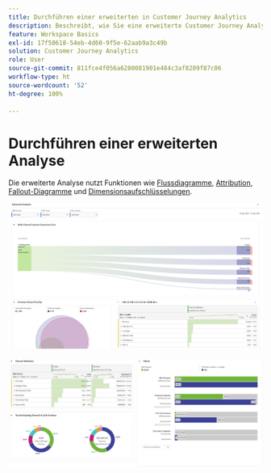 ```yaml
---
title: Durchführen einer erweiterten in Customer Journey Analytics
description: Beschreibt, wie Sie eine erweiterte Customer Journey Analytics-Analyse in Arbeitsbereich durchführen können.
feature: Workspace Basics
exl-id: 17f50618-54eb-4d60-9f5e-62aab9a3c49b
solution: Customer Journey Analytics
role: User
source-git-commit: 811fce4f056a6280081901e484c3af8209f87c06
workflow-type: ht
source-wordcount: '52'
ht-degree: 100%

---
```


# Durchführen einer erweiterten Analyse

Die erweiterte Analyse nutzt Funktionen wie [Flussdiagramme](/help/analysis-workspace/visualizations/c-flow/flow.md), [Attribution](/help/analysis-workspace/c-panels/attribution.md), [Fallout-Diagramme](/help/analysis-workspace/visualizations/fallout/fallout-flow.md) und [Dimensionsaufschlüsselungen](/help/components/dimensions/t-breakdown-fa.md).

![Erweiterte Analyse in einem Flussdiagramm dargestellt.](assets/cja-adv-analysis1.png)

![Mehrere Visualisierungsbeispiele, wie z. B. Ring-, Venn- und gestapelte Balkendiagramme.](assets/cja-adv-analysis2.png)
